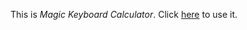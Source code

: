 This is *Magic Keyboard Calculator*. Click [here](https://captaincustard.github.io/calculator/) to use it.